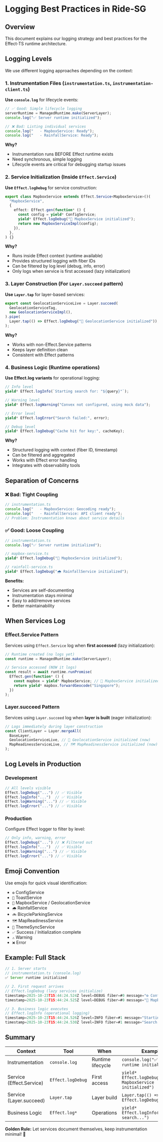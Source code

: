 # Logging Best Practices in Ride-SG

## Overview

This document explains our logging strategy and best practices for the Effect-TS runtime architecture.

## Logging Levels

We use different logging approaches depending on the context:

### 1. **Instrumentation Files** (`instrumentation.ts`, `instrumentation-client.ts`)

**Use `console.log`** for lifecycle events:

```typescript
// ✅ Good: Simple lifecycle logging
serverRuntime = ManagedRuntime.make(ServerLayer);
console.log("✅ Server runtime initialized");

// ❌ Bad: Listing individual services
console.log("   - MapboxService: Ready");
console.log("   - RainfallService: Ready"); 
```

**Why?**
- Instrumentation runs BEFORE Effect runtime exists
- Need synchronous, simple logging
- Lifecycle events are critical for debugging startup issues

### 2. **Service Initialization** (Inside `Effect.Service`)

**Use `Effect.logDebug`** for service construction:

```typescript
export class MapboxService extends Effect.Service<MapboxService>()(
  "MapboxService",
  {
    effect: Effect.gen(function* () {
      const config = yield* ConfigService;
      yield* Effect.logDebug("📍 MapboxService initialized");
      return new MapboxServiceImpl(config);
    }),
  },
) {}
```

**Why?**
- Runs inside Effect context (runtime available)
- Provides structured logging with fiber IDs
- Can be filtered by log level (debug, info, error)
- Only logs when service is first accessed (lazy initialization)

### 3. **Layer Construction** (For `Layer.succeed` pattern)

**Use `Layer.tap`** for layer-based services:

```typescript
export const GeolocationServiceLive = Layer.succeed(
  GeolocationServiceTag,
  new GeolocationServiceImpl(),
).pipe(
  Layer.tap(() => Effect.logDebug("📍 GeolocationService initialized")),
);
```

**Why?**
- Works with non-Effect.Service patterns
- Keeps layer definition clean
- Consistent with Effect patterns

### 4. **Business Logic** (Runtime operations)

**Use Effect.log variants** for operational logging:

```typescript
// Info level
yield* Effect.logInfo(`Starting search for: "${query}"`);

// Warning level
yield* Effect.logWarning("Convex not configured, using mock data");

// Error level
yield* Effect.logError("Search failed:", error);

// Debug level
yield* Effect.logDebug("Cache hit for key:", cacheKey);
```

**Why?**
- Structured logging with context (fiber ID, timestamp)
- Can be filtered and aggregated
- Works with Effect error handling
- Integrates with observability tools

## Separation of Concerns

### ❌ **Bad: Tight Coupling**

```typescript
// instrumentation.ts
console.log("   - MapboxService: Geocoding ready");
console.log("   - RainfallService: API client ready");
// Problem: Instrumentation knows about service details
```

### ✅ **Good: Loose Coupling**

```typescript
// instrumentation.ts
console.log("✅ Server runtime initialized");

// mapbox-service.ts
yield* Effect.logDebug("📍 MapboxService initialized");

// rainfall-service.ts
yield* Effect.logDebug("🌧️ RainfallService initialized");
```

**Benefits:**
- Services are self-documenting
- Instrumentation stays minimal
- Easy to add/remove services
- Better maintainability

## When Services Log

### Effect.Service Pattern
Services using `Effect.Service` log when **first accessed** (lazy initialization):

```typescript
// Runtime created (no logs yet)
const runtime = ManagedRuntime.make(ServerLayer);

// Service accessed (NOW it logs)
const result = await runtime.runPromise(
  Effect.gen(function* () {
    const mapbox = yield* MapboxService; // 📍 MapboxService initialized
    return yield* mapbox.forwardGeocode("Singapore");
  })
);
```

### Layer.succeed Pattern
Services using `Layer.succeed` log when **layer is built** (eager initialization):

```typescript
// Logs immediately during layer construction
const ClientLayer = Layer.mergeAll(
  BaseLayer,
  GeolocationServiceLive, // 📍 GeolocationService initialized (now)
  MapReadinessServiceLive, // 🗺️ MapReadinessService initialized (now)
);
```

## Log Levels in Production

### Development
```typescript
// All levels visible
Effect.logDebug("...") // ✅ Visible
Effect.logInfo("...")  // ✅ Visible
Effect.logWarning("...") // ✅ Visible
Effect.logError("...") // ✅ Visible
```

### Production
Configure Effect logger to filter by level:

```typescript
// Only info, warning, error
Effect.logDebug("...") // ❌ Filtered out
Effect.logInfo("...")  // ✅ Visible
Effect.logWarning("...") // ✅ Visible
Effect.logError("...") // ✅ Visible
```

## Emoji Convention

Use emojis for quick visual identification:

- `⚙️` ConfigService
- `📢` ToastService
- `📍` MapboxService / GeolocationService
- `🌧️` RainfallService
- `🚲` BicycleParkingService
- `🗺️` MapReadinessService
- `🎨` ThemeSyncService
- `✅` Success / Initialization complete
- `⚠️` Warning
- `❌` Error

## Example: Full Stack

```typescript
// 1. Server starts
// instrumentation.ts (console.log)
✅ Server runtime initialized

// 2. First request arrives
// Effect.logDebug (lazy services initialize)
timestamp=2025-10-23T15:44:24.524Z level=DEBUG fiber=#0 message="⚙️ ConfigService loading environment variables..."
timestamp=2025-10-23T15:44:24.525Z level=DEBUG fiber=#0 message="📍 MapboxService initialized"

// 3. Business logic executes
// Effect.logInfo (operational logging)
timestamp=2025-10-23T15:44:24.526Z level=INFO fiber=#1 message="Starting search for: \"marina\""
timestamp=2025-10-23T15:44:24.530Z level=INFO fiber=#1 message="Search completed: 5 results"
```

## Summary

| Context | Tool | When | Example |
|---------|------|------|---------|
| Instrumentation | `console.log` | Runtime lifecycle | `console.log("✅ Server runtime initialized")` |
| Service (Effect.Service) | `Effect.logDebug` | First access | `yield* Effect.logDebug("📍 MapboxService initialized")` |
| Service (Layer.succeed) | `Layer.tap` | Layer build | `Layer.tap(() => Effect.logDebug("..."))` |
| Business Logic | `Effect.log*` | Operations | `yield* Effect.logInfo("Starting search...")` |

**Golden Rule:** Let services document themselves, keep instrumentation minimal! 🎯

